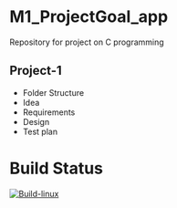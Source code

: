 # M1_ProjectGoal_app
Repository for project on C programming


## Project-1
* Folder Structure
* Idea
* Requirements
* Design
* Test plan

# Build Status
[![Build-linux](https://github.com/AnuragTiwari2000/M1_BillingSystem_app/actions/workflows/build-linux.yml/badge.svg)](https://github.com/AnuragTiwari2000/M1_BillingSystem_app/actions/workflows/build-linux.yml)
